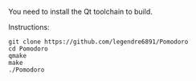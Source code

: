 You need to install the Qt toolchain to build.

Instructions:
````
git clone https://github.com/legendre6891/Pomodoro
cd Pomodoro
qmake
make
./Pomodoro
````
